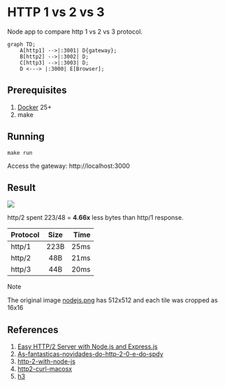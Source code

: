 # HTTP 1 vs 2 vs 3

Node app to compare http 1 vs 2 vs 3 protocol.

```mermaid
graph TD;
    A[http1] -->|:3001| D{gateway};
    B[http2] -->|:3002| D;
    C[http3] -->|:3003| D;
    D <---> |:3000| E[Browser];
```

## Prerequisites

1. [Docker](https://www.docker.com) 25+
2. make

## Running

```shell
make run
```

Access the gateway: http://localhost:3000

## Result

![](doc/compare.gif)

http/2 spent 223/48 = **4.66x** less bytes than http/1 response.


| Protocol      | Size          | Time  |
| ------------- |:-------------:| -----:|
| http/1        | 223B          | 25ms  |
| http/2        | 48B           | 21ms  |
| http/3        | 44B           | 20ms  |


> [!NOTE]  
> The original image [nodejs.png](img/nodejs.png) has 512x512 and each tile was cropped as 16x16


## References

1. [Easy HTTP/2 Server with Node.js and Express.js](https://webapplog.com/http2-node/)
2. [As-fantasticas-novidades-do-http-2-0-e-do-spdy](http://blog.caelum.com.br/as-fantasticas-novidades-do-http-2-0-e-do-spdy/)
3. [http-2-with-node-js](https://medium.com/@imjacobclark/http-2-with-node-js-85da17322812#.uhmkvr54u)
4. [http2-curl-macosx](https://simonecarletti.com/blog/2016/01/http2-curl-macosx/)
5. [h3](https://github.com/unjs/h3)
